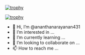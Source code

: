[![trophy](https://github-profile-trophy.vercel.app/ananthanarayanan431ryo-ma)](https://github.com/ryo-ma/github-profile-trophy)

[![trophy](https://github-profile-trophy.vercel.app/ananthanarayanan431=ryo-ma&theme=onedark)](https://github.com/ryo-ma/github-profile-trophy)

- 👋 Hi, I’m @ananthanarayanan431
- 👀 I’m interested in ...
- 🌱 I’m currently learning ...
- 💞️ I’m looking to collaborate on ...
- 📫 How to reach me ...

<!---
ananthanarayanan431/ananthanarayanan431 is a ✨ special ✨ repository because its `README.md` (this file) appears on your GitHub profile.
You can click the Preview link to take a look at your changes.
--->
